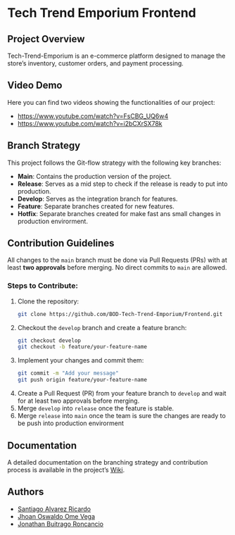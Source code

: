 # Tech Trend Emporium Frontend

## Project Overview

Tech-Trend-Emporium is an e-commerce platform designed to manage the store’s inventory, customer orders, and payment processing.
## Video Demo

Here you can find two videos showing the functionalities of our project:

- https://www.youtube.com/watch?v=FsCBG_UQ6w4
- https://www.youtube.com/watch?v=i2bCXrSX78k
## Branch Strategy

This project follows the Git-flow strategy with the following key branches:

- **Main**: Contains the production version of the project.
- **Release**: Serves as a mid step to check if the release is ready to put into production.
- **Develop**: Serves as the integration branch for features.
- **Feature**: Separate branches created for new features.
- **Hotfix**: Separate branches created for make fast ans small changes in production envirorment.

## Contribution Guidelines

All changes to the `main` branch must be done via Pull Requests (PRs) with at least **two approvals** before merging. No direct commits to `main` are allowed.

### Steps to Contribute:

1. Clone the repository:
   ```bash
   git clone https://github.com/BOD-Tech-Trend-Emporium/Frontend.git
   ```
2. Checkout the `develop` branch and create a feature branch:
   ```bash
   git checkout develop
   git checkout -b feature/your-feature-name
   ```
3. Implement your changes and commit them:
   ```bash
   git commit -m "Add your message"
   git push origin feature/your-feature-name
   ```
4. Create a Pull Request (PR) from your feature branch to `develop` and wait for at least two approvals before merging.
5. Merge `develop` into `release` once the feature is stable.
6. Merge `release` into `main` once the team is sure the changes are ready to be push into production envirorment

## Documentation

A detailed documentation on the branching strategy and contribution process is available in the project’s [Wiki](https://github.com/BOD-Tech-Trend-Emporium/backend/wiki).

## Authors

- [Santiago Alvarez Ricardo](https://github.com/salvarezri)
- [Jhoan Oswaldo Ome Vega](https://github.com/Oswe-gif)
- [Jonathan Buitrago Roncancio](https://github.com/jonathanb500)

